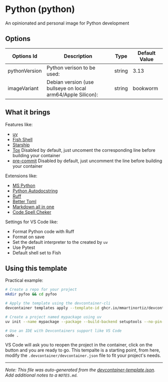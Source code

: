 
# Python (python)

An opinionated and personal image for Python development

## Options

| Options Id | Description | Type | Default Value |
|-----|-----|-----|-----|
| pythonVersion | Python verison to be used: | string | 3.13 |
| imageVariant | Debian version (use bullseye on local arm64/Apple Silicon): | string | bookworm |

## What it brings

Features like:

- [uv](https://docs.astral.sh/)
- [Fish Shell](https://fishshell.com/)
- [Starship](https://starship.rs/)
- [Tox](https://tox.wiki/en/4.24.1/) Disabled by default, just uncoment the corresponding line before building your container
- [pre-commit](https://pre-commit.com/) Disabled by default, just uncomment the line before building your container

Extensions like:

- [MS Python](https://marketplace.visualstudio.com/items?itemName=ms-python.python)
- [Python Autodocstring](https://marketplace.visualstudio.com/items?itemName=njpwerner.autodocstring)
- [Ruff](https://marketplace.visualstudio.com/items?itemName=charliermarsh.ruff)
- [Better Toml](https://marketplace.visualstudio.com/items?itemName=tamasfe.even-better-toml)
- [Markdown all in one](https://marketplace.visualstudio.com/items?itemName=yzhang.markdown-all-in-one)
- [Code Spell Cheker](https://marketplace.visualstudio.com/items?itemName=streetsidesoftware.code-spell-checker)

Settings for VS Code like:

- Format Python code with Ruff
- Format on save
- Set the default interpreter to the created by `uv`
- Use Pytest
- Default shell set to Fish

## Using this template

Practical example:

```bash
# Create a repo for your project
mkdir pyfoo && cd pyfoo

# Apply the template using the devcontainer-cli
devcontainer templates apply --template-id ghcr.io/mmartinortiz/devcontainer-templates/python

# Create a project named mypackage using uv
uv init --name mypackage --package --build-backend setuptools --no-pin-python --vcs git

# Use an IDE with Devcontainers support like VS Code
code .
```

VS Code will ask you to reopen the project in the container, click on the button and you are ready to go. This tempalte is a starting point, from here, modify the `.devcontainer/devcontainer.json` file to fit your project's needs.


---

_Note: This file was auto-generated from the [devcontainer-template.json](https://github.com/mmartinortiz/devcontainer-templates/blob/main/src/python/devcontainer-template.json).  Add additional notes to a `NOTES.md`._
